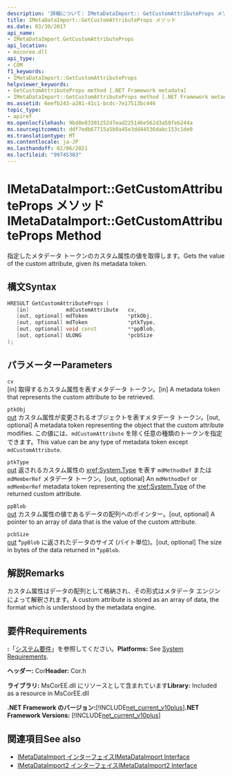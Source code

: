 ```yaml
---
description: '詳細について: IMetaDataImport:: GetCustomAttributeProps メソッド'
title: IMetaDataImport::GetCustomAttributeProps メソッド
ms.date: 03/30/2017
api_name:
- IMetaDataImport.GetCustomAttributeProps
api_location:
- mscoree.dll
api_type:
- COM
f1_keywords:
- IMetaDataImport::GetCustomAttributeProps
helpviewer_keywords:
- GetCustomAttributeProps method [.NET Framework metadata]
- IMetaDataImport::GetCustomAttributeProps method [.NET Framework metadata]
ms.assetid: 6eefb243-a281-41c1-bcdc-7e17513bc446
topic_type:
- apiref
ms.openlocfilehash: 9bd8e83301252d7ead225146e562d3a58feb244a
ms.sourcegitcommit: ddf7edb67715a5b9a45e3dd44536dabc153c1de0
ms.translationtype: MT
ms.contentlocale: ja-JP
ms.lasthandoff: 02/06/2021
ms.locfileid: "99745383"
---
```

# <a name="imetadataimportgetcustomattributeprops-method"></a><span data-ttu-id="77152-103">IMetaDataImport::GetCustomAttributeProps メソッド</span><span class="sxs-lookup"><span data-stu-id="77152-103">IMetaDataImport::GetCustomAttributeProps Method</span></span>

<span data-ttu-id="77152-104">指定したメタデータ トークンのカスタム属性の値を取得します。</span><span class="sxs-lookup"><span data-stu-id="77152-104">Gets the value of the custom attribute, given its metadata token.</span></span>  
  
## <a name="syntax"></a><span data-ttu-id="77152-105">構文</span><span class="sxs-lookup"><span data-stu-id="77152-105">Syntax</span></span>  
  
```cpp  
HRESULT GetCustomAttributeProps (  
   [in]            mdCustomAttribute   cv,  
   [out, optional] mdToken             *ptkObj,  
   [out, optional] mdToken             *ptkType,  
   [out, optional] void const          **ppBlob,  
   [out, optional] ULONG               *pcbSize  
);  
```  
  
## <a name="parameters"></a><span data-ttu-id="77152-106">パラメーター</span><span class="sxs-lookup"><span data-stu-id="77152-106">Parameters</span></span>  

 `cv`  
 <span data-ttu-id="77152-107">[in] 取得するカスタム属性を表すメタデータ トークン。</span><span class="sxs-lookup"><span data-stu-id="77152-107">[in] A metadata token that represents the custom attribute to be retrieved.</span></span>  
  
 `ptkObj`  
 <span data-ttu-id="77152-108">[out](省略可能) カスタム属性が変更されるオブジェクトを表すメタデータ トークン。</span><span class="sxs-lookup"><span data-stu-id="77152-108">[out, optional] A metadata token representing the object that the custom attribute modifies.</span></span> <span data-ttu-id="77152-109">この値には、`mdCustomAttribute` を除く任意の種類のトークンを指定できます。</span><span class="sxs-lookup"><span data-stu-id="77152-109">This value can be any type of metadata token except `mdCustomAttribute`.</span></span>  
  
 `ptkType`  
 <span data-ttu-id="77152-110">[out](省略可能) 返されるカスタム属性の <xref:System.Type> を表す `mdMethodDef` または `mdMemberRef` メタデータ トークン。</span><span class="sxs-lookup"><span data-stu-id="77152-110">[out, optional] An `mdMethodDef` or `mdMemberRef` metadata token representing the <xref:System.Type> of the returned custom attribute.</span></span>  
  
 `ppBlob`  
 <span data-ttu-id="77152-111">[out](省略可能) カスタム属性の値であるデータの配列へのポインター。</span><span class="sxs-lookup"><span data-stu-id="77152-111">[out, optional] A pointer to an array of data that is the value of the custom attribute.</span></span>  
  
 `pcbSize`  
 <span data-ttu-id="77152-112">[out](省略可能) \*`ppBlob` に返されたデータのサイズ (バイト単位)。</span><span class="sxs-lookup"><span data-stu-id="77152-112">[out, optional] The size in bytes of the data returned in \*`ppBlob`.</span></span>  
  
## <a name="remarks"></a><span data-ttu-id="77152-113">解説</span><span class="sxs-lookup"><span data-stu-id="77152-113">Remarks</span></span>  

 <span data-ttu-id="77152-114">カスタム属性はデータの配列として格納され、その形式はメタデータ エンジンによって解釈されます。</span><span class="sxs-lookup"><span data-stu-id="77152-114">A custom attribute is stored as an array of data, the format which is understood by the metadata engine.</span></span>  
  
## <a name="requirements"></a><span data-ttu-id="77152-115">要件</span><span class="sxs-lookup"><span data-stu-id="77152-115">Requirements</span></span>  

 <span data-ttu-id="77152-116">**:**「[システム要件](../../get-started/system-requirements.md)」を参照してください。</span><span class="sxs-lookup"><span data-stu-id="77152-116">**Platforms:** See [System Requirements](../../get-started/system-requirements.md).</span></span>  
  
 <span data-ttu-id="77152-117">**ヘッダー:** Cor</span><span class="sxs-lookup"><span data-stu-id="77152-117">**Header:** Cor.h</span></span>  
  
 <span data-ttu-id="77152-118">**ライブラリ:** MsCorEE.dll にリソースとして含まれています</span><span class="sxs-lookup"><span data-stu-id="77152-118">**Library:** Included as a resource in MsCorEE.dll</span></span>  
  
 <span data-ttu-id="77152-119">**.NET Framework のバージョン:**[!INCLUDE[net_current_v10plus](../../../../includes/net-current-v10plus-md.md)]</span><span class="sxs-lookup"><span data-stu-id="77152-119">**.NET Framework Versions:** [!INCLUDE[net_current_v10plus](../../../../includes/net-current-v10plus-md.md)]</span></span>  
  
## <a name="see-also"></a><span data-ttu-id="77152-120">関連項目</span><span class="sxs-lookup"><span data-stu-id="77152-120">See also</span></span>

- [<span data-ttu-id="77152-121">IMetaDataImport インターフェイス</span><span class="sxs-lookup"><span data-stu-id="77152-121">IMetaDataImport Interface</span></span>](imetadataimport-interface.md)
- [<span data-ttu-id="77152-122">IMetaDataImport2 インターフェイス</span><span class="sxs-lookup"><span data-stu-id="77152-122">IMetaDataImport2 Interface</span></span>](imetadataimport2-interface.md)
